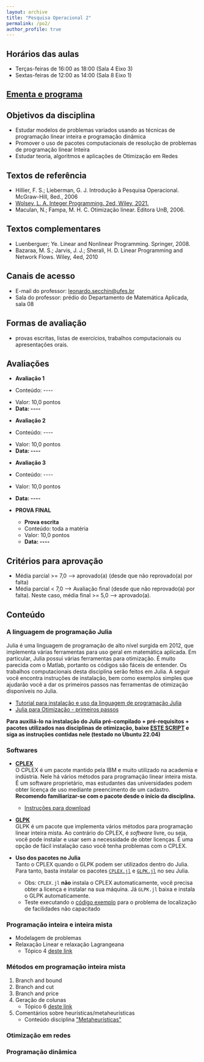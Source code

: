 ```yaml
---
layout: archive
title: "Pesquisa Operacional 2"
permalink: /po2/
author_profile: true
---
```


## Horários das aulas

- Terças-feiras de 16:00 as 18:00 (Sala 4 Eixo 3)
- Sextas-feiras de 12:00 as 14:00 (Sala 8 Eixo 1)


## [Ementa e programa](https://matematicaaplicada.saomateus.ufes.br/sites/matematicaaplicada.saomateus.ufes.br/files/field/anexo/Pesquisa%20Operacional%20II%20-%20DMA12297.pdf)


## Objetivos da disciplina

- Estudar modelos de problemas variados usando as técnicas de programação linear inteira e programação dinâmica
- Promover o uso de pacotes computacionais de resolução de problemas de programação linear Inteira
- Estudar teoria, algoritmos e aplicações de Otimização em Redes

## Textos de referência

- Hillier, F. S.; Lieberman, G. J. Introdução à Pesquisa Operacional. McGraw-Hill, 8ed., 2006
- [Wolsey, L. A. Integer Programming. 2ed, Wiley, 2021.](https://onlinelibrary.wiley.com/doi/10.1002/9781119606475.ch10)
- Maculan, N.; Fampa, M. H. C. Otimização linear. Editora UnB, 2006.

## Textos complementares

- Luenberguer; Ye. Linear and Nonlinear Programming. Springer, 2008.
- Bazaraa, M. S.; Jarvis, J. J.; Sherali, H. D. Linear Programming and Network Flows. Wiley, 4ed, 2010


## Canais de acesso

- E-mail do professor: leonardo.secchin@ufes.br
- Sala do professor: prédio do Departamento de Matemática Aplicada, sala 08


## Formas de avaliação

- provas escritas, listas de exercícios, trabalhos computacionais ou apresentações orais.


## Avaliações

- **Avaliação 1**
<!--   - FORMA DE AVALIAÇÃO -->
  - Conteúdo: ----
<!--   - Tarefas: exercícios 5 e 7 da [lista 0](https://drive.google.com/file/d/1YtAVS4xXvq8VKMoIWa4R7JKuAgDkcI9n/view?usp=sharing); exercícios 1, 3, 4, 5, 6, 7 da [lista 1](https://drive.google.com/file/d/1n3CQhi8mUSPmYnWer-G7JlnTa0BzNpPH/view?usp=sharing) -->
  - Valor: 10,0 pontos
  - **Data: ----**
<!--   - Entregar resolução escrita à mão. Exercícios computacionais requerem uma discussão escrita à mão e o envio do código para o email secchinleo@gmail.com -->
<!--   - O trabalho é individual. Cópias receberão nota zero. -->

- **Avaliação 2**
<!--   - FORMA DE AVALIAÇÃO -->
  - Conteúdo: ----
<!--   - Tarefas: exercícios 1, 2, 3, 4, 5, 6 da [lista 2](https://drive.google.com/file/d/1HME5J2MFmIajwebkuqyxER13kQxiFpuc/view?usp=sharing); exercícios 1, 2, 4 da [lista 3](https://drive.google.com/file/d/1jiYaleSiQfe5E_uQoDUArnIqG31HmNhS/view?usp=sharing) -->
  - Valor: 10,0 pontos
  - **Data: ----**
<!--   - Entregar resolução escrita à mão ou escaneadas para o email secchinleo@gmail.com. Exercícios computacionais requerem uma discussão escrita à mão e o envio do código para o email secchinleo@gmail.com -->
<!--   - O trabalho é individual. Cópias receberão nota zero. -->

- **Avaliação 3**
<!--   - FORMA DE AVALIAÇÃO -->
  - Conteúdo: ----
  - Valor: 10,0 pontos
  - **Data: ----**

- **PROVA FINAL**
  - **Prova escrita**
  - Conteúdo: toda a matéria
  - Valor: 10,0 pontos
  - **Data: ----**


## Critérios para aprovação

- Média parcial >= 7,0 —–> aprovado(a) (desde que não reprovado(a) por falta)
- Média parcial < 7,0 —–> Avaliação final (desde que não reprovado(a) por falta). Neste caso, média final >= 5,0 —–> aprovado(a).


<!-- ## Listas de exercícios -->


<!-- ## Trabalhos computacionais -->


## Conteúdo

### A linguagem de programação Julia

Julia é uma linguagem de programação de alto nível surgida em 2012, que implementa várias ferramentas para uso geral em matemática aplicada. Em particular, Julia possui várias ferramentas para otimização. É muito parecida com o Matlab, portanto os códigos são fáceis de entender. Os trabalhos computacionais desta disciplina serão feitos em Julia. A seguir você encontra instruções de instalação, bem como exemplos simples que ajudarão você a dar os primeiros passos nas ferramentas de otimização disponíveis no Julia.

- [Tutorial para instalação e uso da linguagem de programação Julia](/julia/)
- [Julia para Otimização - primeiros passos](/juliaopt/)

**Para auxiliá-lo na instalação do Julia pré-compilado + pré-requisitos + pacotes utilizados nas disciplinas de otimização, baixe [ESTE SCRIPT](/files/julia/instalar_julia) e siga as instruções contidas nele (testado no Ubuntu 22.04)**


### Softwares

- [**CPLEX**](https://www.ibm.com/br-pt/analytics/cplex-optimizer)  
   O CPLEX é um pacote mantido pela IBM e muito utilizado na academia e indústria. Nele há vários métodos para programação linear inteira mista. É um software proprietário, mas estudantes das universidades podem obter licença de uso mediante preencimento de um cadastro. **Recomendo familiarizar-se com o pacote desde o início da disciplina.**
   - [Instruções para download](/files/po2/cplex.txt)

- [**GLPK**](https://www.gnu.org/software/glpk/)  
   GLPK é um pacote que implementa vários métodos para programação linear inteira mista. Ao contrário do CPLEX, é *software* livre, ou seja, você pode instalar e usar sem a necessidade de obter licenças. É uma opção de fácil instalação caso você tenha problemas com o CPLEX.

- **Uso dos pacotes no Julia**  
   Tanto o CPLEX quando o GLPK podem ser utilizados dentro do Julia. Para tanto, basta instalar os pacotes [`CPLEX.jl`](https://github.com/jump-dev/CPLEX.jl) e [`GLPK.jl`](https://github.com/jump-dev/GLPK.jl) no seu Julia.
   - Obs: `CPLEX.jl` **não** instala o CPLEX automaticamente, você precisa obter a licença e instalar na sua máquina. Já `GLPK.jl` baixa e instala o GLPK automaticamente.
   - Teste executando o [código exemplo](/files/po2/ufl.jl) para o problema de localização de facilidades não capacitado


### Programação inteira e inteira mista

- Modelagem de problemas
- Relaxação Linear e relaxação Lagrangeana
   - Tópico 4 [deste link](/topicospo/)


### Métodos em programação inteira mista

1. Branch and bound
1. Branch and cut
1. Branch and price
1. Geração de colunas
   - Tópico 6 [deste link](/topicospo/)
1. Comentários sobre heurísticas/metaheurísticas
   - Conteúdo disciplina ["Metaheurísticas"](/metaheuristicas/)


### Otimização em redes


### Programação dinâmica


<!-- ## Links -->

